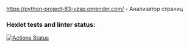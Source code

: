 https://python-project-83-vzsp.onrender.com/ - Анализатор страниц
### Hexlet tests and linter status:
[![Actions Status](https://github.com/Glam52/python-project-83/actions/workflows/hexlet-check.yml/badge.svg)](https://github.com/Glam52/python-project-83/actions)

